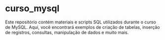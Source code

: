 # curso_mysql
Este repositório contém materiais e scripts SQL utilizados durante o curso de MySQL. Aqui, você encontrará exemplos de criação de tabelas, inserção de registros, consultas, manipulação de dados e muito mais.
